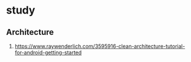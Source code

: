 # study
## Architecture  
1. https://www.raywenderlich.com/3595916-clean-architecture-tutorial-for-android-getting-started
